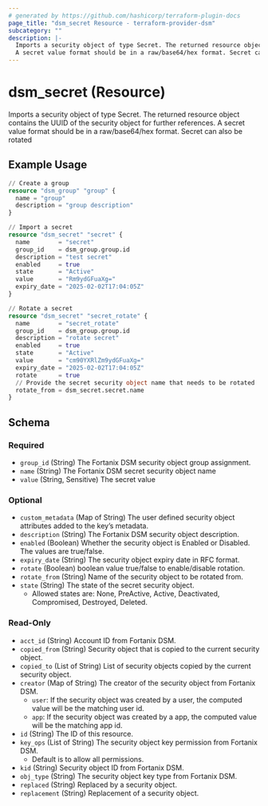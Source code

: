 ```yaml
---
# generated by https://github.com/hashicorp/terraform-plugin-docs
page_title: "dsm_secret Resource - terraform-provider-dsm"
subcategory: ""
description: |-
  Imports a security object of type Secret. The returned resource object contains the UUID of the security object for further references.
  A secret value format should be in a raw/base64/hex format. Secret can also be rotated
---
```


# dsm_secret (Resource)

Imports a security object of type Secret. The returned resource object contains the UUID of the security object for further references.
A secret value format should be in a raw/base64/hex format. Secret can also be rotated

## Example Usage

```terraform
// Create a group
resource "dsm_group" "group" {
  name = "group"
  description = "group description"
}

// Import a secret
resource "dsm_secret" "secret" {
  name        = "secret"
  group_id    = dsm_group.group.id
  description = "test secret"
  enabled     = true
  state       = "Active"
  value       = "Rm9ydGFuaXg="
  expiry_date = "2025-02-02T17:04:05Z"
}

// Rotate a secret
resource "dsm_secret" "secret_rotate" {
  name        = "secret_rotate"
  group_id    = dsm_group.group.id
  description = "rotate secret"
  enabled     = true
  state       = "Active"
  value       = "cm90YXRlZm9ydGFuaXg="
  expiry_date = "2025-02-02T17:04:05Z"
  rotate      = true
  // Provide the secret security object name that needs to be rotated
  rotate_from = dsm_secret.secret.name
}
```

<!-- schema generated by tfplugindocs -->
## Schema

### Required

- `group_id` (String) The Fortanix DSM security object group assignment.
- `name` (String) The Fortanix DSM secret security object name
- `value` (String, Sensitive) The secret value

### Optional

- `custom_metadata` (Map of String) The user defined security object attributes added to the key’s metadata.
- `description` (String) The Fortanix DSM security object description.
- `enabled` (Boolean) Whether the security object is Enabled or Disabled. The values are true/false.
- `expiry_date` (String) The security object expiry date in RFC format.
- `rotate` (Boolean) boolean value true/false to enable/disable rotation.
- `rotate_from` (String) Name of the security object to be rotated from.
- `state` (String) The state of the secret security object.
   * Allowed states are: None, PreActive, Active, Deactivated, Compromised, Destroyed, Deleted.

### Read-Only

- `acct_id` (String) Account ID from Fortanix DSM.
- `copied_from` (String) Security object that is copied to the current security object.
- `copied_to` (List of String) List of security objects copied by the current security object.
- `creator` (Map of String) The creator of the security object from Fortanix DSM.
   * `user`: If the security object was created by a user, the computed value will be the matching user id.
   * `app`: If the security object was created by a app, the computed value will be the matching app id.
- `id` (String) The ID of this resource.
- `key_ops` (List of String) The security object key permission from Fortanix DSM.
   * Default is to allow all permissions.
- `kid` (String) Security object ID from Fortanix DSM.
- `obj_type` (String) The security object key type from Fortanix DSM.
- `replaced` (String) Replaced by a security object.
- `replacement` (String) Replacement of a security object.
